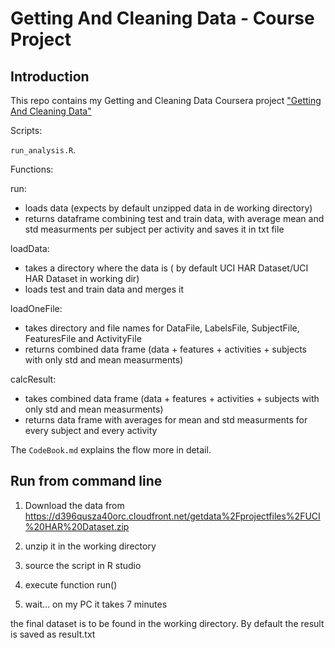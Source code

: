 # Getting And Cleaning Data - Course Project

## Introduction

This repo contains my Getting and Cleaning Data Coursera project ["Getting And Cleaning Data"](https://class.coursera.org/getdata-002)

Scripts:

`run_analysis.R`. 

Functions:

run:
  * loads data (expects by default unzipped data in de working directory)
  * returns dataframe combining test and train data, with average mean and std measurments per subject per activity
    and saves it in txt file

loadData:
  * takes a directory where the data is ( by default UCI HAR Dataset/UCI HAR Dataset in working dir)
  * loads test and train data and merges it

loadOneFile:
  * takes directory and file names for DataFile, LabelsFile, SubjectFile, FeaturesFile and ActivityFile
  * returns combined data frame (data + features + activities + subjects with only std and mean measurments)  

calcResult:
  * takes combined data frame (data + features + activities + subjects with only std and mean measurments)  
  * returns data frame with averages for mean and std measurments for every subject and every activity

The `CodeBook.md` explains the flow more in detail.

## Run from command line

1. Download the data from https://d396qusza40orc.cloudfront.net/getdata%2Fprojectfiles%2FUCI%20HAR%20Dataset.zip

2. unzip it in the working directory

3. source the script in R studio

4. execute function run()

5. wait... on my PC it takes 7 minutes

the final dataset is to be found in the working directory. By default the result is saved as result.txt  
